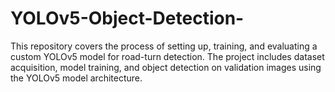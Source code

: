 # YOLOv5-Object-Detection-
This repository covers the process of setting up, training, and evaluating a custom YOLOv5 model for road-turn detection. The project includes dataset acquisition, model training, and object detection on validation images using the YOLOv5 model architecture.
